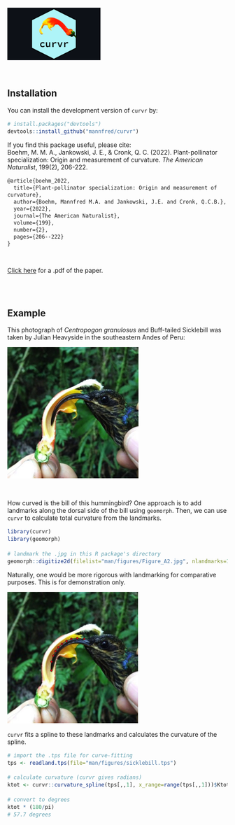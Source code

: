 <p align="left">
  <img src="man/figures/curvr_hex_sticker.png" height="120" />
</p>


<br>

## Installation

You can install the development version of `curvr` by:

``` r
# install.packages("devtools")
devtools::install_github("mannfred/curvr")
```

If you find this package useful, please cite:
<br>
Boehm, M. M. A., Jankowski, J. E., & Cronk, Q. C. (2022). 
Plant-pollinator specialization: Origin and measurement of curvature. 
*The American Naturalist*, 199(2), 206-222.

```
@article{boehm_2022,
  title={Plant-pollinator specialization: Origin and measurement of curvature},
  author={Boehm, Mannfred M.A. and Jankowski, J.E. and Cronk, Q.C.B.},
  year={2022},
  journal={The American Naturalist},
  volume={199},
  number={2},
  pages={206--222}
}
```
<br>

[Click here](https://mannfred.github.io/media/pdfs/Boehm_etal_2022_AmNat.pdf) for a .pdf of the paper. 

<br>
<br>

## Example

This photograph of *Centropogon granulosus* and Buff-tailed Sicklebill was taken by 
Julian Heavyside in the southeastern Andes of Peru:

<p align="left">
  <img src="man/figures/Figure_A2.jpg" height="300" />
</p>

<br>

How curved is the bill of this hummingbird? One approach is to add landmarks along the 
dorsal side of the bill using `geomorph`. Then, we can use `curvr` to calculate 
total curvature from the landmarks. 


``` r
library(curvr)
library(geomorph)

# landmark the .jpg in this R package's directory
geomorph::digitize2d(filelist="man/figures/Figure_A2.jpg", nlandmarks=10, tpsfile="sicklebill.tps", verbose=F)
```
Naturally, one would be more rigorous with landmarking for comparative purposes.
This is for demonstration only.

<p align="left">
  <img src="man/figures/Figure_A2_lm.jpg" height="300" />
</p>

`curvr` fits a spline to these landmarks and calculates the curvature of the spline.

```r
# import the .tps file for curve-fitting
tps <- readland.tps(file="man/figures/sicklebill.tps")

# calculate curvature (curvr gives radians)
ktot <- curvr::curvature_spline(tps[,,1], x_range=range(tps[,,1]))$Ktot

# convert to degrees
ktot * (180/pi)
# 57.7 degrees
```

<br>
<br>

